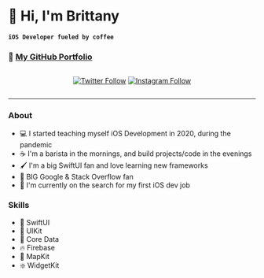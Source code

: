# 👋 Hi, I'm Brittany

**`iOS Developer fueled by coffee`**

### 💼 **[My GitHub Portfolio](https://github.com/brittanyarima/iOS-Developer-Portfolio)**

<div style="display:flex;justify-content:center;">

[![Twitter Follow](https://img.shields.io/twitter/follow/britcodes?logo=twitter&style=for-the-badge)](https://twitter.com/britcodes)
[![Instagram Follow](https://img.shields.io/badge/Instagram-%23E4405F.svg?style=for-the-badge&logo=Instagram&logoColor=white)](https://instagram.com/britcodes)
 </div>

---

### About
- 💻 I started teaching myself iOS Development in 2020, during the pandemic
- ☕️ I'm a barista in the mornings, and build projects/code in the evenings
- 🖌️ I'm a big SwiftUI fan and love learning new frameworks
- 🫶 BIG Google & Stack Overflow fan 
- 👀 I'm currently on the search for my first iOS dev job


 ### Skills
- 🎨 SwiftUI
- 📲 UIKit
- 💽 Core Data
- 🔥 Firebase
- 📍 MapKit
- ❇️ WidgetKit


<!--
**brittanyarima/brittanyarima** is a ✨ _special_ ✨ repository because its `README.md` (this file) appears on your GitHub profile.

Here are some ideas to get you started:

- 🔭 I’m currently working on ...
- 🌱 I’m currently learning ...
- 👯 I’m looking to collaborate on ...
- 🤔 I’m looking for help with ...
- 💬 Ask me about ...
- 📫 How to reach me: ...
- 😄 Pronouns: ...
- ⚡ Fun fact: ...
-->

